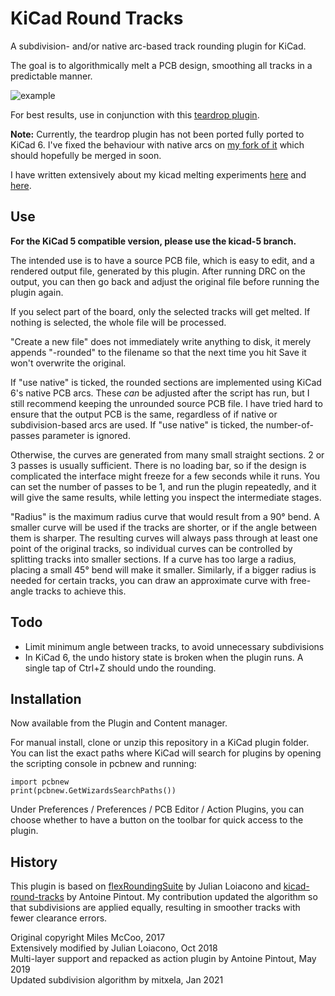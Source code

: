 # KiCad Round Tracks
A subdivision- and/or native arc-based track rounding plugin for KiCad.

The goal is to algorithmically melt a PCB design, smoothing all tracks in a predictable manner. 

![example](https://mitxela.com/img/uploads/sw/kicad/example.png)

For best results, use in conjunction with this [teardrop plugin](https://github.com/NilujePerchut/kicad_scripts).

__Note:__ Currently, the teardrop plugin has not been ported fully ported to KiCad 6. I've fixed the behaviour with native arcs on [my fork of it](https://github.com/mitxela/kicad-teardrops/tree/mitxela/V6.0) which should hopefully be merged in soon.

I have written extensively about my kicad melting experiments [here](https://mitxela.com/projects/melting_kicad) and [here](https://mitxela.com/projects/melting_kicad_2).

## Use

__For the KiCad 5 compatible version, please use the kicad-5 branch.__

The intended use is to have a source PCB file, which is easy to edit, and a rendered output file, generated by this plugin. After running DRC on the output, you can then go back and adjust the original file before running the plugin again.

If you select part of the board, only the selected tracks will get melted. If nothing is selected, the whole file will be processed.

"Create a new file" does not immediately write anything to disk, it merely appends "-rounded" to the filename so that the next time you hit Save it won't overwrite the original.

If "use native" is ticked, the rounded sections are implemented using KiCad 6's native PCB arcs. These _can_ be adjusted after the script has run, but I still recommend keeping the unrounded source PCB file. I have tried hard to ensure that the output PCB is the same, regardless of if native or subdivision-based arcs are used. If "use native" is ticked, the number-of-passes parameter is ignored.

Otherwise, the curves are generated from many small straight sections. 2 or 3 passes is usually sufficient. There is no loading bar, so if the design is complicated the interface might freeze for a few seconds while it runs. You can set the number of passes to be 1, and run the plugin repeatedly, and it will give the same results, while letting you inspect the intermediate stages.

"Radius" is the maximum radius curve that would result from a 90° bend. A smaller curve will be used if the tracks are shorter, or if the angle between them is sharper. The resulting curves will always pass through at least one point of the original tracks, so individual curves can be controlled by splitting tracks into smaller sections. If a curve has too large a radius, placing a small 45° bend will make it smaller. Similarly, if a bigger radius is needed for certain tracks, you can draw an approximate curve with free-angle tracks to achieve this.

## Todo
- Limit minimum angle between tracks, to avoid unnecessary subdivisions
- In KiCad 6, the undo history state is broken when the plugin runs. A single tap of Ctrl+Z should undo the rounding.

## Installation
Now available from the Plugin and Content manager.

For manual install, clone or unzip this repository in a KiCad plugin folder. You can list the exact paths where KiCad will search for plugins by opening the scripting console in pcbnew and running:
```
import pcbnew
print(pcbnew.GetWizardsSearchPaths())
```

Under Preferences / Preferences / PCB Editor / Action Plugins, you can choose whether to have a button on the toolbar for quick access to the plugin.

## History
This plugin is based on [flexRoundingSuite](https://github.com/jcloiacon/flexRoundingSuite) by Julian Loiacono and [kicad-round-tracks](https://github.com/stimulu/kicad-round-tracks) by Antoine Pintout. My contribution updated the algorithm so that subdivisions are applied equally, resulting in smoother tracks with fewer clearance errors.

Original copyright Miles McCoo, 2017  
Extensively modified by Julian Loiacono, Oct 2018  
Multi-layer support and repacked as action plugin by Antoine Pintout, May 2019  
Updated subdivision algorithm by mitxela, Jan 2021  
